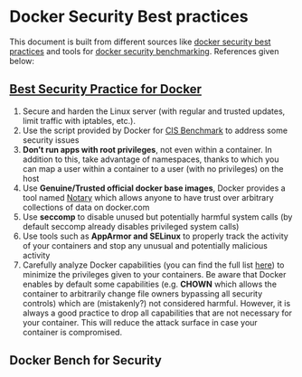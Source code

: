 # Docker Security Best practices

This document is built from different sources like [docker security best practices](https://elastic-security.com/2016/04/11/docker-best-security-practices/) and tools for [docker security benchmarking](https://github.com/docker/docker-bench-security).
References given below: <br>
## [Best Security Practice for Docker](https://d3oypxn00j2a10.cloudfront.net/assets/img/Docker%20Security/WP_Intro_to_container_security_03.20.2015.pdf) <br>

1. Secure and harden the Linux server (with regular and trusted updates, limit traffic with iptables, etc.).
2. Use the script provided by Docker for [CIS Benchmark](https://benchmarks.cisecurity.org/downloads/show-single/index.cfm?file=docker16.100) to address some security issues 
3. <b>Don’t run apps with root privileges</b>, not even within a container. In addition to this, take advantage of namespaces, thanks to which you can map a user within a container to a user (with no privileges) on the host
4. Use <b>Genuine/Trusted official docker base images</b>, Docker provides a tool named [Notary](https://github.com/docker/notary) which allows anyone to have trust over arbitrary collections of data on docker.com
5. Use <b>seccomp</b> to disable unused but potentially harmful system calls (by default seccomp already disables privileged system calls)
6. Use tools such as <b>AppArmor and SELinux</b> to properly track the activity of your containers and stop any unusual and potentially malicious activity
7. Carefully analyze Docker capabilities (you can find the full list [here](https://docs.docker.com/engine/reference/run/#runtime-privilege-linux-capabilities-and-lxc-configuration)) to minimize the privileges given to your containers. Be aware that Docker enables by default some capabilities (e.g. <b>CHOWN</b> which allows the container to arbitrarily change file owners bypassing all security controls) which are (mistakenly?) not considered harmful. However, it is always a good practice to drop all capabilities that are not necessary for your container. This will reduce the attack surface in case your container is compromised.


## Docker Bench for Security

